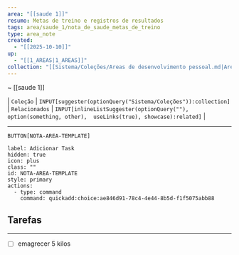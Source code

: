 ```yaml
---
area: "[[saude 1]]"
resumo: Metas de treino e registros de resultados
tags: area/saude_1/nota_de_saude_metas_de_treino
type: area_note
created:
  - "[[2025-10-10]]"
up:
  - "[[1_AREAS|1_AREAS]]"
collection: "[[Sistema/Coleções/Areas de desenvolvimento pessoal.md|Areas de desenvolvimento pessoal]]"
---
```

~ [[saude 1]] 

| `Coleção` | `INPUT[suggester(optionQuery("Sistema/Coleções")):collection]`   | `Relacionados` | `INPUT[inlineListSuggester(optionQuery(""), option(something, other),  useLinks(true), showcase):related]`  |

---


 `BUTTON[NOTA-AREA-TEMPLATE]`     

```meta-bind-button
label: Adicionar Task
hidden: true
icon: plus
class: ""
id: NOTA-AREA-TEMPLATE
style: primary
actions:
  - type: command
    command: quickadd:choice:ae846d91-78c4-4e44-8b5d-f1f5075abb88
```


## Tarefas


---






- [ ] emagrecer 5 kilos
